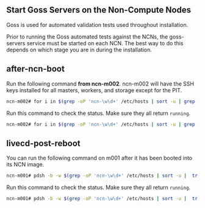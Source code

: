 ## Start Goss Servers on the Non-Compute Nodes

Goss is used for automated validation tests used throughout installation.

Prior to running the Goss automated tests against the NCNs, the goss-servers service must be started on each NCN.
The best way to do this depends on which stage you are in during the installation.


## after-ncn-boot 

Run the following command **from ncn-m002**.   ncn-m002 will have the SSH keys installed for all masters, workers, and storage except for the PIT.

```bash
ncn-m002# for i in $(grep -oP 'ncn-\w\d+' /etc/hosts | sort -u | grep -v m001);do ssh -o UserKnownHostsFile=/dev/null -o StrictHostKeyChecking=no ${i} "systemctl start goss-servers";done 
```

Run this command to check the status. Make sure they all return `running`.

```bash
ncn-m002# for i in $(grep -oP 'ncn-\w\d+' /etc/hosts | sort -u | grep -v m001);do ssh -o UserKnownHostsFile=/dev/null -o StrictHostKeyChecking=no ${i} "systemctl status goss-servers | grep Active";done 
```


## livecd-post-reboot 

You can run the following command on m001 after it has been booted into its NCN image.

```bash
ncn-m001# pdsh -b -w $(grep -oP 'ncn-\w\d+' /etc/hosts | sort -u |  tr -t '\n' ',') 'systemctl start goss-servers' 
```

Run this command to check the status. Make sure they all return `running`.

```bash
ncn-m001# pdsh -b -w $(grep -oP 'ncn-\w\d+' /etc/hosts | sort -u |  tr -t '\n' ',') 'systemctl status goss-servers | grep Active'
```

